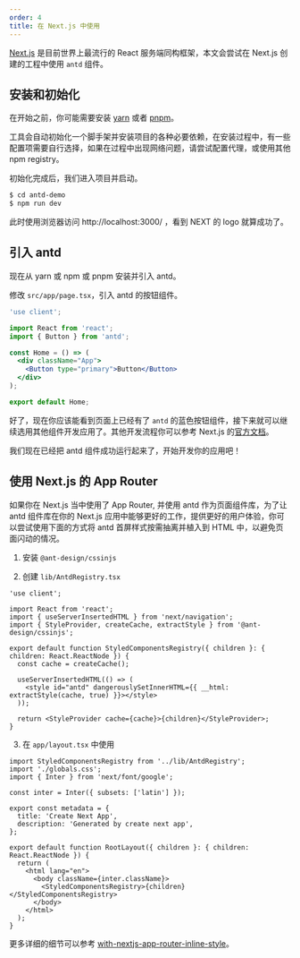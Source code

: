 ```yaml
---
order: 4
title: 在 Next.js 中使用
---
```


[Next.js](https://nextjs.org/) 是目前世界上最流行的 React 服务端同构框架，本文会尝试在 Next.js 创建的工程中使用 `antd` 组件。

## 安装和初始化

在开始之前，你可能需要安装 [yarn](https://github.com/yarnpkg/yarn/) 或者 [pnpm](https://pnpm.io/zh/)。

<InstallDependencies npm='$ npx create-next-app antd-demo' yarn='$ yarn create next-app antd-demo' pnpm='$ pnpm create next-app antd-demo'></InstallDependencies>

工具会自动初始化一个脚手架并安装项目的各种必要依赖，在安装过程中，有一些配置项需要自行选择，如果在过程中出现网络问题，请尝试配置代理，或使用其他 npm registry。

初始化完成后，我们进入项目并启动。

```bash
$ cd antd-demo
$ npm run dev
```

此时使用浏览器访问 http://localhost:3000/ ，看到 NEXT 的 logo 就算成功了。

## 引入 antd

现在从 yarn 或 npm 或 pnpm 安装并引入 antd。

<InstallDependencies npm='$ npm install antd --save' yarn='$ yarn add antd' pnpm='$ pnpm install antd --save'></InstallDependencies>

修改 `src/app/page.tsx`，引入 antd 的按钮组件。

```jsx
'use client';

import React from 'react';
import { Button } from 'antd';

const Home = () => (
  <div className="App">
    <Button type="primary">Button</Button>
  </div>
);

export default Home;
```

好了，现在你应该能看到页面上已经有了 `antd` 的蓝色按钮组件，接下来就可以继续选用其他组件开发应用了。其他开发流程你可以参考 Next.js 的[官方文档](https://nextjs.org/)。

我们现在已经把 antd 组件成功运行起来了，开始开发你的应用吧！

## 使用 Next.js 的 App Router

如果你在 Next.js 当中使用了 App Router, 并使用 antd 作为页面组件库，为了让 antd 组件库在你的 Next.js 应用中能够更好的工作，提供更好的用户体验，你可以尝试使用下面的方式将 antd 首屏样式按需抽离并植入到 HTML 中，以避免页面闪动的情况。

1. 安装 `@ant-design/cssinjs`

<InstallDependencies npm='$ npm install @ant-design/cssinjs --save' yarn='$ yarn add @ant-design/cssinjs' pnpm='$ pnpm install @ant-design/cssinjs --save'></InstallDependencies>

2. 创建 `lib/AntdRegistry.tsx`

```tsx
'use client';

import React from 'react';
import { useServerInsertedHTML } from 'next/navigation';
import { StyleProvider, createCache, extractStyle } from '@ant-design/cssinjs';

export default function StyledComponentsRegistry({ children }: { children: React.ReactNode }) {
  const cache = createCache();

  useServerInsertedHTML(() => (
    <style id="antd" dangerouslySetInnerHTML={{ __html: extractStyle(cache, true) }}></style>
  ));

  return <StyleProvider cache={cache}>{children}</StyleProvider>;
}
```

3. 在 `app/layout.tsx` 中使用

```tsx
import StyledComponentsRegistry from '../lib/AntdRegistry';
import './globals.css';
import { Inter } from 'next/font/google';

const inter = Inter({ subsets: ['latin'] });

export const metadata = {
  title: 'Create Next App',
  description: 'Generated by create next app',
};

export default function RootLayout({ children }: { children: React.ReactNode }) {
  return (
    <html lang="en">
      <body className={inter.className}>
        <StyledComponentsRegistry>{children}</StyledComponentsRegistry>
      </body>
    </html>
  );
}
```

更多详细的细节可以参考 [with-nextjs-app-router-inline-style](https://github.com/ant-design/ant-design-examples/tree/main/examples/with-nextjs-app-router-inline-style)。
